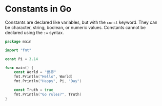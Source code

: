 # Constants in Go

Constants are declared like variables, but with the `const` keyword. They can be character, string, boolean, or numeric values. Constants cannot be declared using the `:=` syntax.

```go
package main

import "fmt"

const Pi = 3.14

func main() {
	const World = "世界"
	fmt.Println("Hello", World)
	fmt.Println("Happy", Pi, "Day")

	const Truth = true
	fmt.Println("Go rules?", Truth)
}
```

